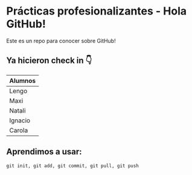 # Prácticas profesionalizantes - Hola GitHub!
Este es un repo para conocer sobre GitHub!

## Ya hicieron check in 👇

| Alumnos       |
| ------------- |
| Lengo         | 
| Maxi          | 
| Natali        |
| Ignacio       |
| Carola        |

## Aprendimos a usar:
```
git init, git add, git commit, git pull, git push 
```